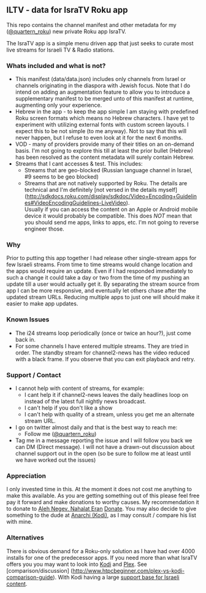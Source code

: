 ## ILTV - data for IsraTV Roku app

This repo contains the channel manifest and other metadata for
my ([@quartern_roku](https://twitter.com/quartern_roku)) new
private Roku app IsraTV.

The IsraTV app is a simple menu driven app that just seeks to
curate most live streams for Israeli TV & Radio stations.

### Whats included and what is not?
- This manifest (data/data.json) includes only channels from Israel or 
  channels originating in the diaspora with Jewish focus.  Note that I do 
  intend on adding an augmentation feature to allow you to introduce a 
  supplementary manifest to be merged unto of this manifest at runtime, 
  augmenting only your experience.  
- Hebrew in the app - to keep the app simple I am staying with predefined
  Roku screen formats which means no Hebrew characters.  I have yet to 
  experiment with utilizing external fonts with custom screen layouts.
  I expect this to be not simple (to me anyway).   Not to say that this
  will never happen, but I refuse to even look at it for the next 6 months.
- VOD - many of providers provide many of their titles on an on-demand basis.
  I'm not going to explore this till at least the prior bullet (Hebrew) has
  been resolved as the content metadata will surely contain Hebrew.
- Streams that I cant accesses & test.  This includes:
  + Streams that are geo-blocked (Russian language channel in Israel, #9 
    seems to be geo blocked)
  + Streams that are not natively supported by Roku.  The details are 
    technical and I'm definitely [not versed in the details myself] 
    (http://sdkdocs.roku.com/display/sdkdoc/Video+Encoding+Guidelines#VideoEncodingGuidelines-LiveVideo).  
    Usually if you can access the content on an Apple or Android mobile 
    device it would probably be compatible.  This does _NOT_ mean that you 
    should send me apps, links to apps, etc.  I'm not going to reverse 
    engineer those.  


### Why
Prior to putting this app together I had release other single-stream apps 
for few Israeli streams.  From time to time streams would change location 
and the apps would require an update.  Even if I had responded immediately 
to such a change it could take a day or two from the time of my pushing an 
update till a user would actually get it.  By separating the stream source 
from app I can be more responsive, and eventually let others chase after 
the updated stream URLs.  Reducing multiple apps to just one will should 
make it easier to make app updates.  


### Known Issues
- The i24 streams loop periodically (once or twice an hour?), just come 
  back in.  
- For some channels I have entered multiple streams.  They are tried in 
  order.  The standby stream for channel2-news has the video reduced with 
  a black frame.  If you observe that you can exit playback and retry.  


### Support / Contact
- I cannot help with content of streams, for example:
   + I cant help it if channel2-news leaves the daily headlines loop on
     instead of the latest full nightly news broadcast.
   + I can't help if you don't like a show
   + I can't help with quality of a stream, unless you get me an alternate 
     stream URL.  
- I go on twitter almost daily and that is the best way to reach me:
   + Follow me ([@quartern_roku](https://twitter.com/quartern_roku))
- Tag me in a message reporting the issue and I will follow you back
  we can DM (Direct message).  I will not have a drawn-out discussion
  about channel support out in the open (so be sure to follow me at 
  least until we have worked out the issues)


### Appreciation
I only invested time in this.  At the moment it does not cost me anything 
to make this available.  As you are getting something out of this please 
feel free pay it forward and make donations to worthy causes.  My 
recommendation it to donate to [Aleh Negev, Nahalat 
Eran](https://aleh.org/aleh-branches/aleh-negev-nahalat-eran) 
[Donate](https://aleh.org/donate-online/).  You may also decide to give 
something to the dude at [Anarchi (Kodi)](http://anarchitv.co), as I may 
consult / compare his list with mine.  


### Alternatives
There is obvious demand for a Roku-only solution as I have had over 4000 
installs for one of the predecessor apps.  If you need more than what 
IsraTV offers you you may want to look into [Kodi](http://kodi.tv) and 
[Plex](https://plex.tv).  See [comparison/discussion] 
(http://www.htpcbeginner.com/plex-vs-kodi-comparison-guide).  With Kodi 
having a large [support base for Israeli content](http://kodisrael.net/).


